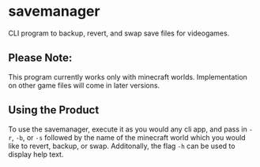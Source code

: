 # savemanager
CLI program to backup, revert, and swap save files for videogames.

## Please Note:
This program currently works only with minecraft worlds. Implementation on other game files will come in later versions.

## Using the Product
To use the savemanager, execute it as you would any cli app, and pass in `-r`, `-b`, or `-s` followed by the name of the minecraft world which you would like to revert, backup, or swap. Additonally, the flag `-h` can be used to display help text.
